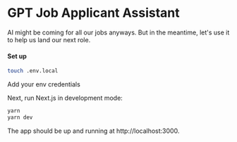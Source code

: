 # GPT Job Applicant Assistant

AI might be coming for all our jobs anyways. But in the meantime, let's use it to help us land our next role.

#### Set up

```bash
touch .env.local
```

Add your env credentials

Next, run Next.js in development mode:

```bash
yarn
yarn dev
```

The app should be up and running at http://localhost:3000.
